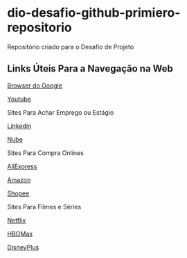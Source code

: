 # dio-desafio-github-primiero-repositorio
Repositório criado para o Desafio de Projeto 

## Links Úteis Para a Navegação na Web
 
 [Browser do Google](https://www.google.com)
 
 [Youtube](https://www.youtube.com)
 
 Sites Para Achar Emprego ou Estágio
 
 [Linkedin](www.linkedin.com)
 
 [Nube](www.nube.com.br)
 
 Sites Para Compra Onlines 
 
 [AliExoress](https://best.aliexpress.com/br)
 
 [Amazon](https://www.amazon.com.br)
 
 [Shopee](https://shopee.com.br)
 
 Sites Para Filmes e Séries
 
 [Netflix](https://www.netflix.com/br/)
 
 [HBOMax](https://www.hbomax.com/br/pt)
 
 [DisneyPlus](https://www.disneyplus.com/pt-br)
 
 
